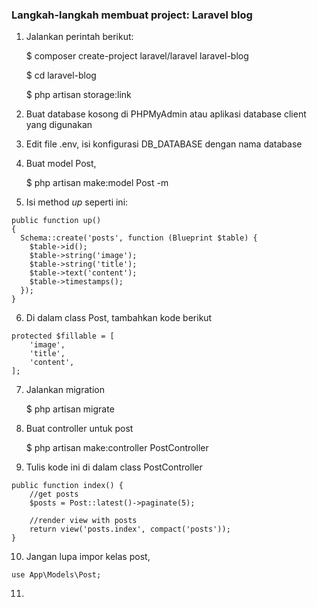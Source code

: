 ### Langkah-langkah membuat project: Laravel blog

1. Jalankan perintah berikut:

    $ composer create-project laravel/laravel laravel-blog

    $ cd laravel-blog

    $ php artisan storage:link

2. Buat database kosong di PHPMyAdmin atau aplikasi database client yang digunakan

3. Edit file .env, isi konfigurasi DB_DATABASE dengan nama database

4. Buat model Post,

    $ php artisan make:model Post -m

5. Isi method *up* seperti ini:

```
public function up()
{
  Schema::create('posts', function (Blueprint $table) {
    $table->id();
    $table->string('image');
    $table->string('title');
    $table->text('content');
    $table->timestamps();
  });
}
```

6. Di dalam class Post, tambahkan kode berikut

```
protected $fillable = [
    'image',
    'title',
    'content',
];
```

7. Jalankan migration

    $ php artisan migrate

8. Buat controller untuk post

    $ php artisan make:controller PostController

9. Tulis kode ini di dalam class PostController

```
public function index() {
    //get posts
    $posts = Post::latest()->paginate(5);

    //render view with posts
    return view('posts.index', compact('posts'));
}
```

10. Jangan lupa impor kelas post,

```
use App\Models\Post;
```

11. 